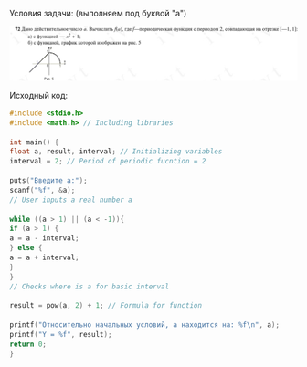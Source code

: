 Условия задачи:
(выполняем под буквой "а")

![Pasted image](Imgs/3.png)

Исходный код:
```C
#include <stdio.h>
#include <math.h> // Including libraries

int main() {
float a, result, interval; // Initializing variables
interval = 2; // Period of periodic fucntion = 2

puts("Введите а:");
scanf("%f", &a);
// User inputs a real number a

while ((a > 1) || (a < -1)){
if (a > 1) {
a = a - interval;
} else {
a = a + interval;
}
} 
// Checks where is a for basic interval

result = pow(a, 2) + 1; // Formula for function

printf("Относительно начальных условий, а находится на: %f\n", a);
printf("Y = %f", result);
return 0;
}
```

